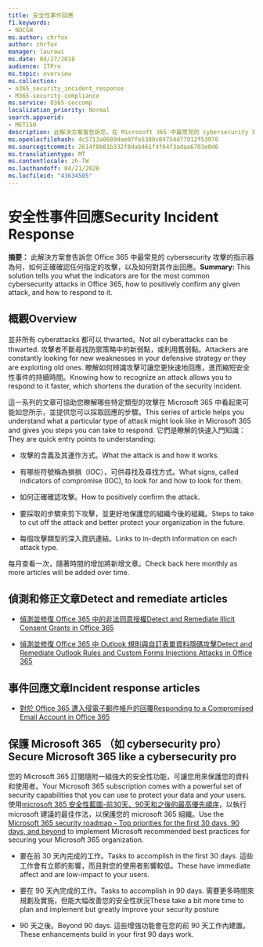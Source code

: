 ```yaml
---
title: 安全性事件回應
f1.keywords:
- NOCSH
ms.author: chrfox
author: chrfox
manager: laurawi
ms.date: 04/27/2018
audience: ITPro
ms.topic: overview
ms.collection:
- o365_security_incident_response
- M365-security-compliance
ms.service: O365-seccomp
localization_priority: Normal
search.appverid:
- MET150
description: 此解決方案會告訴您，在 Microsoft 365 中最常見的 cybersecurity 攻擊可能如您所述，以及如何回應它們
ms.openlocfilehash: 4c5713a0689dae07fe5300c04754d77912f53976
ms.sourcegitcommit: 2614f8b81b332f8dab461f4f64f3adaa6703e0d6
ms.translationtype: MT
ms.contentlocale: zh-TW
ms.lasthandoff: 04/21/2020
ms.locfileid: "43634505"
---
```

# <a name="security-incident-response"></a><span data-ttu-id="71547-103">安全性事件回應</span><span class="sxs-lookup"><span data-stu-id="71547-103">Security Incident Response</span></span>

 <span data-ttu-id="71547-104">**摘要：** 此解決方案會告訴您 Office 365 中最常見的 cybersecurity 攻擊的指示器為何，如何正確確認任何指定的攻擊，以及如何對其作出回應。</span><span class="sxs-lookup"><span data-stu-id="71547-104">**Summary:** This solution tells you what the indicators are for the most common cybersecurity attacks in Office 365, how to positively confirm any given attack, and how to respond to it.</span></span>

## <a name="overview"></a><span data-ttu-id="71547-105">概觀</span><span class="sxs-lookup"><span data-stu-id="71547-105">Overview</span></span>

<span data-ttu-id="71547-106">並非所有 cyberattacks 都可以 thwarted。</span><span class="sxs-lookup"><span data-stu-id="71547-106">Not all cyberattacks can be thwarted.</span></span> <span data-ttu-id="71547-107">攻擊者不斷尋找防禦策略中的新弱點，或利用舊弱點。</span><span class="sxs-lookup"><span data-stu-id="71547-107">Attackers are constantly looking for new weaknesses in your defensive strategy or they are exploiting old ones.</span></span> <span data-ttu-id="71547-108">瞭解如何辨識攻擊可讓您更快速地回應，進而縮短安全性事件的持續時間。</span><span class="sxs-lookup"><span data-stu-id="71547-108">Knowing how to recognize an attack allows you to respond to it faster, which shortens the duration of the security incident.</span></span>

<span data-ttu-id="71547-109">這一系列的文章可協助您瞭解哪些特定類型的攻擊在 Microsoft 365 中看起來可能如您所示，並提供您可以採取回應的步驟。</span><span class="sxs-lookup"><span data-stu-id="71547-109">This series of article helps you understand what a particular type of attack might look like in Microsoft 365 and gives you steps you can take to respond.</span></span> <span data-ttu-id="71547-110">它們是瞭解的快速入門知識：</span><span class="sxs-lookup"><span data-stu-id="71547-110">They are quick entry points to understanding:</span></span>

- <span data-ttu-id="71547-111">攻擊的含義及其運作方式。</span><span class="sxs-lookup"><span data-stu-id="71547-111">What the attack is and how it works.</span></span>

- <span data-ttu-id="71547-112">有哪些符號稱為損損（IOC），可供尋找及尋找方式。</span><span class="sxs-lookup"><span data-stu-id="71547-112">What signs, called indicators of compromise (IOC), to look for and how to look for them.</span></span>

- <span data-ttu-id="71547-113">如何正確確認攻擊。</span><span class="sxs-lookup"><span data-stu-id="71547-113">How to positively confirm the attack.</span></span>

- <span data-ttu-id="71547-114">要採取的步驟來剪下攻擊，並更好地保護您的組織今後的組織。</span><span class="sxs-lookup"><span data-stu-id="71547-114">Steps to take to cut off the attack and better protect your organization in the future.</span></span>

- <span data-ttu-id="71547-115">每個攻擊類型的深入資訊連結。</span><span class="sxs-lookup"><span data-stu-id="71547-115">Links to in-depth information on each attack type.</span></span>

<span data-ttu-id="71547-116">每月查看一次，隨著時間的增加將新增文章。</span><span class="sxs-lookup"><span data-stu-id="71547-116">Check back here monthly as more articles will be added over time.</span></span>

## <a name="detect-and-remediate-articles"></a><span data-ttu-id="71547-117">偵測和修正文章</span><span class="sxs-lookup"><span data-stu-id="71547-117">Detect and remediate articles</span></span>

- [<span data-ttu-id="71547-118">偵測並修復 Office 365 中的非法同意授權</span><span class="sxs-lookup"><span data-stu-id="71547-118">Detect and Remediate Illicit Consent Grants in Office 365</span></span>](detect-and-remediate-illicit-consent-grants.md)

- [<span data-ttu-id="71547-119">偵測並修復 Office 365 中 Outlook 規則與自訂表單資料隱碼攻擊</span><span class="sxs-lookup"><span data-stu-id="71547-119">Detect and Remediate Outlook Rules and Custom Forms Injections Attacks in Office 365</span></span>](detect-and-remediate-outlook-rules-forms-attack.md)

## <a name="incident-response-articles"></a><span data-ttu-id="71547-120">事件回應文章</span><span class="sxs-lookup"><span data-stu-id="71547-120">Incident response articles</span></span>

- [<span data-ttu-id="71547-121">對於 Office 365 遭入侵電子郵件帳戶的回覆</span><span class="sxs-lookup"><span data-stu-id="71547-121">Responding to a Compromised Email Account in Office 365</span></span>](responding-to-a-compromised-email-account.md)

## <a name="secure-microsoft-365-like-a-cybersecurity-pro"></a><span data-ttu-id="71547-122">保護 Microsoft 365 （如 cybersecurity pro）</span><span class="sxs-lookup"><span data-stu-id="71547-122">Secure Microsoft 365 like a cybersecurity pro</span></span>

<span data-ttu-id="71547-123">您的 Microsoft 365 訂閱隨附一組強大的安全性功能，可讓您用來保護您的資料和使用者。</span><span class="sxs-lookup"><span data-stu-id="71547-123">Your Microsoft 365 subscription comes with a powerful set of security capabilities that you can use to protect your data and your users.</span></span>  <span data-ttu-id="71547-124">使用[microsoft 365 安全性藍圖-前30天、90天和之後的最高優先順序](security-roadmap.md)，以執行 microsoft 建議的最佳作法，以保護您的 microsoft 365 組織。</span><span class="sxs-lookup"><span data-stu-id="71547-124">Use the [Microsoft 365 security roadmap - Top priorities for the first 30 days, 90 days, and beyond](security-roadmap.md) to implement Microsoft recommended best practices for securing your Microsoft 365 organization.</span></span>

- <span data-ttu-id="71547-125">要在前 30 天內完成的工作。</span><span class="sxs-lookup"><span data-stu-id="71547-125">Tasks to accomplish in the first 30 days.</span></span>  <span data-ttu-id="71547-126">這些工作會有立即的影響，而且對您的使用者影響較低。</span><span class="sxs-lookup"><span data-stu-id="71547-126">These have immediate affect and are low-impact to your users.</span></span>

- <span data-ttu-id="71547-127">要在 90 天內完成的工作。</span><span class="sxs-lookup"><span data-stu-id="71547-127">Tasks to accomplish in 90 days.</span></span> <span data-ttu-id="71547-128">需要更多時間來規劃及實施，但能大幅改善您的安全性狀況</span><span class="sxs-lookup"><span data-stu-id="71547-128">These take a bit more time to plan and implement but greatly improve your security posture</span></span>

- <span data-ttu-id="71547-129">90 天之後。</span><span class="sxs-lookup"><span data-stu-id="71547-129">Beyond 90 days.</span></span> <span data-ttu-id="71547-130">這些增強功能會在您的前 90 天工作內建置。</span><span class="sxs-lookup"><span data-stu-id="71547-130">These enhancements build in your first 90 days work.</span></span>
